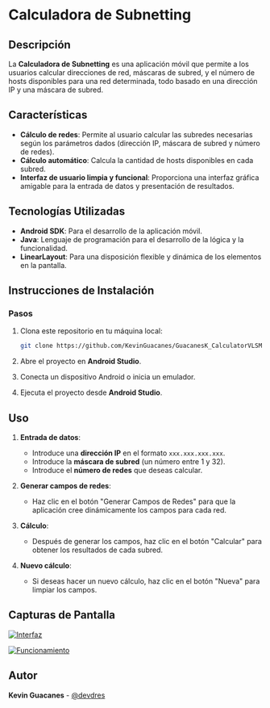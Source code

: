 # Calculadora de Subnetting

## Descripción

La **Calculadora de Subnetting** es una aplicación móvil que permite a los usuarios calcular direcciones de red, máscaras de subred, y el número de hosts disponibles para una red determinada, todo basado en una dirección IP y una máscara de subred.

## Características

- **Cálculo de redes**: Permite al usuario calcular las subredes necesarias según los parámetros dados (dirección IP, máscara de subred y número de redes).
- **Cálculo automático**: Calcula la cantidad de hosts disponibles en cada subred.
- **Interfaz de usuario limpia y funcional**: Proporciona una interfaz gráfica amigable para la entrada de datos y presentación de resultados.

## Tecnologías Utilizadas

- **Android SDK**: Para el desarrollo de la aplicación móvil.
- **Java**: Lenguaje de programación para el desarrollo de la lógica y la funcionalidad.
- **LinearLayout**: Para una disposición flexible y dinámica de los elementos en la pantalla.

## Instrucciones de Instalación

### Pasos

1. Clona este repositorio en tu máquina local:

    ```bash
    git clone https://github.com/KevinGuacanes/GuacanesK_CalculatorVLSM
    ```

2. Abre el proyecto en **Android Studio**.

3. Conecta un dispositivo Android o inicia un emulador.

4. Ejecuta el proyecto desde **Android Studio**.

## Uso

1. **Entrada de datos**:
    - Introduce una **dirección IP** en el formato `xxx.xxx.xxx.xxx`.
    - Introduce la **máscara de subred** (un número entre 1 y 32).
    - Introduce el **número de redes** que deseas calcular.
   
2. **Generar campos de redes**:
    - Haz clic en el botón "Generar Campos de Redes" para que la aplicación cree dinámicamente los campos para cada red.
   
3. **Cálculo**:
    - Después de generar los campos, haz clic en el botón "Calcular" para obtener los resultados de cada subred.
   
4. **Nuevo cálculo**:
    - Si deseas hacer un nuevo cálculo, haz clic en el botón "Nueva" para limpiar los campos.

## Capturas de Pantalla

[![Interfaz](https://i.postimg.cc/zHbyqjZN/Interfaz.png)](https://postimg.cc/zHbyqjZN)

[![Funcionamiento](https://i.postimg.cc/CB6Zy22J/Funcionamiento.png)](https://postimg.cc/CB6Zy22J)

## Autor

**Kevin Guacanes** - [@devdres](https://github.com/KevinGuacanes)

